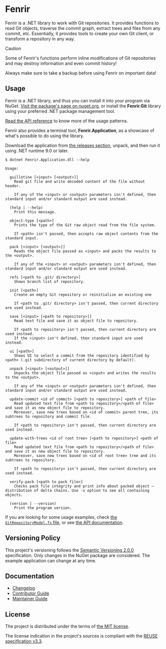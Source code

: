 <!--
SPDX-FileCopyrightText: 2020-2025 Fenrir contributors <https://github.com/ForNeVeR/Fenrir>

SPDX-License-Identifier: MIT
-->

Fenrir
======
Fenrir is a .NET library to work with Git repositories. It provides functions to read Git objects, traverse the commit graph, extract trees and files from any commit, etc. Essentially, it provides tools to create your own Git client, or transform a repository in any way.

> [!CAUTION]
> Some of Fenrir's functions perform inline modifications of Git repositories and may destroy information and even commit history!
>
> Always make sure to take a backup before using Fenrir on important data!

Usage
-----
Fenrir is a .NET library, and thus you can install it into your program via NuGet. [Visit the package's page on nuget.org][nuget], or install the **Fenrir.Git** library using your preferred .NET package management tool.

[Read the API reference][docs.api] to know more of the usage patterns.

Fenrir also provides a terminal tool, **Fenrir.Application**, as a showcase of what's possible to do using the library.

Download the application from [the releases section][releases], unpack, and then run it using .NET runtime 9.0 or later.
```console
$ dotnet Fenrir.Application.dll --help

Usage:

  guillotine [<input> [<output>]]
    Read git file and write decoded content of the file without header.

    If any of the <input> or <output> parameters isn't defined, then standard input and/or standard output are used instead.

  (help | --help)
    Print this message.

  object-type [<path>]
    Prints the type of the Git raw object read from the file system.

    If <path> isn't passed, then accepts raw object contents from the standard input.

  pack [<input> [<output>]]
    Reads the object file passed as <input> and packs the results to the <output>.

    If any of the <input> or <output> parameters isn't defined, then standard input and/or standard output are used instead.

  refs [<path to .git/ directory>]
    Shows branch list of repository.

  init [<path>]
    Create an empty Git repository or reinitialize an existing one

    If <path to .git/ directory> isn't passed, then current directory are used instead.

  save [<input> [<path to repository>]]
    Read text file and save it as object file to repository.

    If <path to repository> isn't passed, then current directory are used instead.
    If the <input> isn't defined, then standard input are used instead.

  ui [<path>]
    Shows UI to select a commit from the repository identified by <path> (.git subdirectory of current directory by default).

  unpack [<input> [<output>]]
    Unpacks the object file passed as <input> and writes the results to the <output>.

    If any of the <input> or <output> parameters isn't defined, then standard input and/or standard output are used instead.

  update-commit <id of commit> [<path to repository>] <path of file>
    Read updated text file from <path to repository>/<path of file> and save it as new object file to repository.
    Moreover, save new trees based on <id of commit> parent tree, its subtrees to repository and commit file.

    If <path to repository> isn't passed, then current directory are used instead.

  update-with-trees <id of root tree> [<path to repository>] <path of file>
    Read updated text file from <path to repository>/<path of file> and save it as new object file to repository.
    Moreover, save new trees based on <id of root tree> tree and its subtrees to repository.

    If <path to repository> isn't passed, then current directory are used instead.

  verify-pack [<path to pack file>]
    Checks pack file integrity and print info about packed object — distribution of delta chains. Use -v option to see all containing objects.

  (version | --version)
    Print the program version.
```

If you are looking for some usage examples, check [the `GitRepositoryModel.fs` file][examples.git-repository-model], or see [the API documentation][docs.api].

Versioning Policy
-----------------
This project's versioning follows the [Semantic Versioning 2.0.0][semver] specification. Only changes in the NuGet package are considered. The example application can change at any time.

Documentation
-------------
- [Changelog][docs.changelog]
- [Contributor Guide][docs.contributing]
- [Maintainer Guide][docs.maintaining]

License
-------
The project is distributed under the terms of [the MIT license][docs.license].

The license indication in the project's sources is compliant with the [REUSE specification v3.3][reuse.spec].

[docs.api]: https://fornever.github.io/Fenrir/
[docs.changelog]: CHANGELOG.md
[docs.contributing]: CONTRIBUTING.md
[docs.license]: LICENSE.txt
[docs.maintaining]: MAINTAINING.md
[examples.git-repository-model]: Fenrir.Application/Ui/Models/GitRepositoryModel.fs
[nuget]: https://www.nuget.org/packages/Fenrir.Git
[releases]: https://github.com/ForNeVeR/Fenrir/releases
[reuse.spec]: https://reuse.software/spec-3.3/
[semver]: https://semver.org/spec/v2.0.0.html
